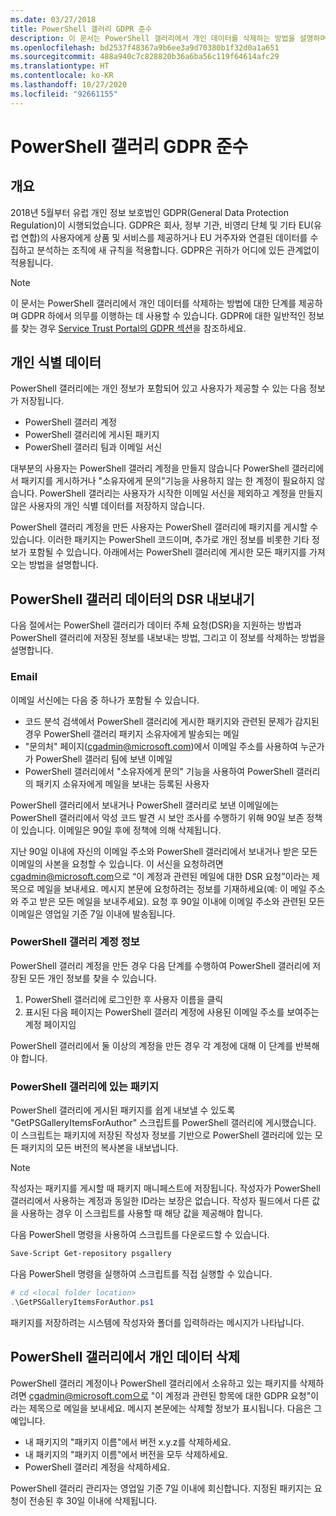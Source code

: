 ```yaml
---
ms.date: 03/27/2018
title: PowerShell 갤러리 GDPR 준수
description: 이 문서는 PowerShell 갤러리에서 개인 데이터를 삭제하는 방법을 설명하며, GDPR에 따른 의무를 지원하는 데 사용할 수 있습니다.
ms.openlocfilehash: bd2537f48367a9b6ee3a9d70380b1f32d0a1a651
ms.sourcegitcommit: 488a940c7c828820b36a6ba56c119f64614afc29
ms.translationtype: HT
ms.contentlocale: ko-KR
ms.lasthandoff: 10/27/2020
ms.locfileid: "92661155"
---
```

# <a name="powershell-gallery-gdpr-compliance"></a>PowerShell 갤러리 GDPR 준수

## <a name="overview"></a>개요

2018년 5월부터 유럽 개인 정보 보호법인 GDPR(General Data Protection Regulation)이 시행되었습니다. GDPR은 회사, 정부 기관, 비영리 단체 및 기타 EU(유럽 연합)의 사용자에게 상품 및 서비스를 제공하거나 EU 거주자와 연결된 데이터를 수집하고 분석하는 조직에 새 규칙을 적용합니다. GDPR은 귀하가 어디에 있든 관계없이 적용됩니다.

> [!NOTE]
> 이 문서는 PowerShell 갤러리에서 개인 데이터를 삭제하는 방법에 대한 단계를 제공하며 GDPR 하에서 의무를 이행하는 데 사용할 수 있습니다. GDPR에 대한 일반적인 정보를 찾는 경우 [Service Trust Portal의 GDPR 섹션](https://servicetrust.microsoft.com/ViewPage/GDPRGetStarted)을 참조하세요.

## <a name="personally-identifiable-data"></a>개인 식별 데이터

PowerShell 갤러리에는 개인 정보가 포함되어 있고 사용자가 제공할 수 있는 다음 정보가 저장됩니다.

- PowerShell 갤러리 계정
- PowerShell 갤러리에 게시된 패키지
- PowerShell 갤러리 팀과 이메일 서신

대부분의 사용자는 PowerShell 갤러리 계정을 만들지 않습니다 PowerShell 갤러리에서 패키지를 게시하거나 "소유자에게 문의"기능을 사용하지 않는 한 계정이 필요하지 않습니다. PowerShell 갤러리는 사용자가 시작한 이메일 서신을 제외하고 계정을 만들지 않은 사용자의 개인 식별 데이터를 저장하지 않습니다.

PowerShell 갤러리 계정을 만든 사용자는 PowerShell 갤러리에 패키지를 게시할 수 있습니다. 이러한 패키지는 PowerShell 코드이며, 추가로 개인 정보를 비롯한 기타 정보가 포함될 수 있습니다. 아래에서는 PowerShell 갤러리에 게시한 모든 패키지를 가져오는 방법을 설명합니다.

## <a name="dsr-export-of-powershell-gallery-data"></a>PowerShell 갤러리 데이터의 DSR 내보내기

다음 절에서는 PowerShell 갤러리가 데이터 주체 요청(DSR)을 지원하는 방법과 PowerShell 갤러리에 저장된 정보를 내보내는 방법, 그리고 이 정보를 삭제하는 방법을 설명합니다.

### <a name="email"></a>Email

이메일 서신에는 다음 중 하나가 포함될 수 있습니다.

- 코드 분석 검색에서 PowerShell 갤러리에 게시한 패키지와 관련된 문제가 감지된 경우 PowerShell 갤러리 패키지 소유자에게 발송되는 메일
- "문의처" 페이지([cgadmin@microsoft.com](mailto:cgadmin@microsoft.com))에서 이메일 주소를 사용하여 누군가가 PowerShell 갤러리 팀에 보낸 이메일
- PowerShell 갤러리에서 "소유자에게 문의" 기능을 사용하여 PowerShell 갤러리의 패키지 소유자에게 메일을 보내는 등록된 사용자

PowerShell 갤러리에서 보내거나 PowerShell 갤러리로 보낸 이메일에는 PowerShell 갤러리에서 악성 코드 발견 시 보안 조사를 수행하기 위해 90일 보존 정책이 있습니다. 이메일은 90일 후에 정책에 의해 삭제됩니다.

지난 90일 이내에 자신의 이메일 주소와 PowerShell 갤러리에서 보내거나 받은 모든 이메일의 사본을 요청할 수 있습니다. 이 서신을 요청하려면 [cgadmin@microsoft.com](mailto:cgadmin@microsoft.com)으로 “이 계정과 관련된 메일에 대한 DSR 요청”이라는 제목으로 메일을 보내세요. 메시지 본문에 요청하려는 정보를 기재하세요(예: 이 메일 주소와 주고 받은 모든 메일을 보내주세요). 요청 후 90일 이내에 이메일 주소와 관련된 모든 이메일은 영업일 기준 7일 이내에 발송됩니다.

### <a name="powershell-gallery-account-information"></a>PowerShell 갤러리 계정 정보

PowerShell 갤러리 계정을 만든 경우 다음 단계를 수행하여 PowerShell 갤러리에 저장된 모든 개인 정보를 찾을 수 있습니다.

1. PowerShell 갤러리에 로그인한 후 사용자 이름을 클릭
2. 표시된 다음 페이지는 PowerShell 갤러리 계정에 사용된 이메일 주소를 보여주는 계정 페이지임

PowerShell 갤러리에서 둘 이상의 계정을 만든 경우 각 계정에 대해 이 단계를 반복해야 합니다.

### <a name="packages-in-the-powershell-gallery"></a>PowerShell 갤러리에 있는 패키지

PowerShell 갤러리에 게시된 패키지를 쉽게 내보낼 수 있도록 "GetPSGalleryItemsForAuthor" 스크립트를 PowerShell 갤러리에 게시했습니다. 이 스크립트는 패키지에 저장된 작성자 정보를 기반으로 PowerShell 갤러리에 있는 모든 패키지의 모든 버전의 복사본을 내보냅니다.

> [!NOTE]
> 작성자는 패키지를 게시할 때 패키지 매니페스트에 저장됩니다. 작성자가 PowerShell 갤러리에서 사용하는 계정과 동일한 ID라는 보장은 없습니다. 작성자 필드에서 다른 값을 사용하는 경우 이 스크립트를 사용할 때 해당 값을 제공해야 합니다.

다음 PowerShell 명령을 사용하여 스크립트를 다운로드할 수 있습니다.

```powershell
Save-Script Get-repository psgallery
```

다음 PowerShell 명령을 실행하여 스크립트를 직접 실행할 수 있습니다.

```powershell
# cd <local folder location>
.\GetPSGalleryItemsForAuthor.ps1
```

패키지를 저장하려는 시스템에 작성자와 폴더를 입력하라는 메시지가 나타납니다.

## <a name="deleting-personal-data-from-the-powershell-gallery"></a>PowerShell 갤러리에서 개인 데이터 삭제

PowerShell 갤러리 계정이나 PowerShell 갤러리에서 소유하고 있는 패키지를 삭제하려면 cgadmin@microsoft.com으로 "이 계정과 관련된 항목에 대한 GDPR 요청"이라는 제목으로 메일을 보내세요. 메시지 본문에는 삭제할 정보가 표시됩니다. 다음은 그 예입니다.

- 내 패키지의 "패키지 이름"에서 버전 x.y.z를 삭제하세요.
- 내 패키지의 "패키지 이름"에서 버전을 모두 삭제하세요.
- PowerShell 갤러리 계정을 삭제하세요.

PowerShell 갤러리 관리자는 영업일 기준 7일 이내에 회신합니다.
지정된 패키지는 요청이 전송된 후 30일 이내에 삭제됩니다.
